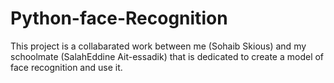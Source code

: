 # Python-face-Recognition
This project is a collabarated work between me (Sohaib Skious) and my schoolmate (SalahEddine Ait-essadik) that is dedicated to create a model of face recognition and use it.
